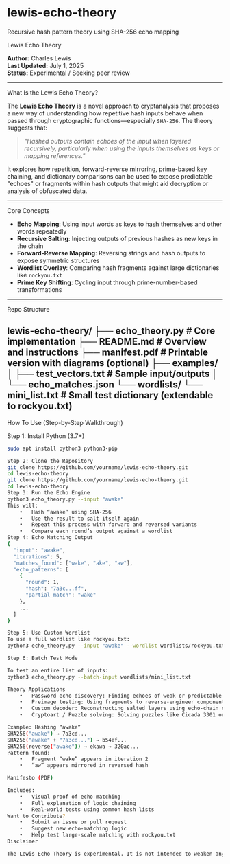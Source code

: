 # lewis-echo-theory
Recursive hash pattern theory using SHA-256 echo mapping

Lewis Echo Theory

**Author:** Charles Lewis  
**Last Updated:** July 1, 2025  
**Status:** Experimental / Seeking peer review

---

What Is the Lewis Echo Theory?

The **Lewis Echo Theory** is a novel approach to cryptanalysis that proposes a new way of understanding how repetitive hash inputs behave when passed through cryptographic functions—especially `SHA-256`. The theory suggests that:

> _"Hashed outputs contain echoes of the input when layered recursively, particularly when using the inputs themselves as keys or mapping references."_

It explores how repetition, forward-reverse mirroring, prime-based key chaining, and dictionary comparisons can be used to expose predictable "echoes" or fragments within hash outputs that might aid decryption or analysis of obfuscated data.

---

Core Concepts

- **Echo Mapping**: Using input words as keys to hash themselves and other words repeatedly
- **Recursive Salting**: Injecting outputs of previous hashes as new keys in the chain
- **Forward-Reverse Mapping**: Reversing strings and hash outputs to expose symmetric structures
- **Wordlist Overlay**: Comparing hash fragments against large dictionaries like `rockyou.txt`
- **Prime Key Shifting**: Cycling input through prime-number-based transformations

---

Repo Structure

lewis-echo-theory/
├── echo_theory.py       # Core implementation
├── README.md            # Overview and instructions
├── manifest.pdf         # Printable version with diagrams (optional)
├── examples/
│   ├── test_vectors.txt # Sample input/outputs
│   └── echo_matches.json
└── wordlists/
└── mini_list.txt    # Small test dictionary (extendable to rockyou.txt)
---
How To Use (Step-by-Step Walkthrough)

Step 1: Install Python (3.7+)

```bash
sudo apt install python3 python3-pip

Step 2: Clone the Repository
git clone https://github.com/yourname/lewis-echo-theory.git
cd lewis-echo-theory
git clone https://github.com/yourname/lewis-echo-theory.git
cd lewis-echo-theory
Step 3: Run the Echo Engine
python3 echo_theory.py --input "awake"
This will:
	•	Hash “awake” using SHA-256
	•	Use the result to salt itself again
	•	Repeat this process with forward and reversed variants
	•	Compare each round’s output against a wordlist
Step 4: Echo Matching Output
{
  "input": "awake",
  "iterations": 5,
  "matches_found": ["wake", "ake", "aw"],
  "echo_patterns": [
    {
      "round": 1,
      "hash": "7a3c...ff",
      "partial_match": "wake"
    },
    ...
  ]
}

Step 5: Use Custom Wordlist
To use a full wordlist like rockyou.txt:
python3 echo_theory.py --input "awake" --wordlist wordlists/rockyou.txt

Step 6: Batch Test Mode

To test an entire list of inputs:
python3 echo_theory.py --batch-input wordlists/mini_list.txt

Theory Applications
	•	Password echo discovery: Finding echoes of weak or predictable passwords in complex hashes
	•	Preimage testing: Using fragments to reverse-engineer components of a salted hash
	•	Custom decoder: Reconstructing salted layers using echo-chain correlation
	•	Cryptoart / Puzzle solving: Solving puzzles like Cicada 3301 or Liber Primus through layered hash logic

Example: Hashing “awake”
SHA256("awake") → 7a3cd...
SHA256("awake" + "7a3cd...") → b54ef...
SHA256(reverse("awake")) → ekawa → 320ac...
Pattern found:
	•	Fragment “wake” appears in iteration 2
	•	“aw” appears mirrored in reversed hash

Manifesto (PDF)

Includes:
	•	Visual proof of echo matching
	•	Full explanation of logic chaining
	•	Real-world tests using common hash lists
Want to Contribute?
	•	Submit an issue or pull request
	•	Suggest new echo-matching logic
	•	Help test large-scale matching with rockyou.txt
Disclaimer

The Lewis Echo Theory is experimental. It is not intended to weaken any modern cryptographic standard but to explore theoretical patterns in recursive hash behavior. Always use responsibly.
